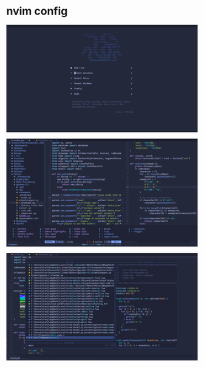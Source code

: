 # nvim config

![startscreen](./imgs/startscreen2.png)

![coding](./imgs/coding2.png)

![telescope](./imgs/telescope.png)
